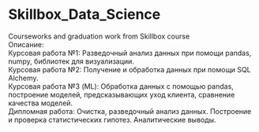 # Skillbox_Data_Science <br>
Courseworks and graduation work from Skillbox course <br>
Описание: <br>
Курсовая работа №1: Разведочный анализ данных при помощи pandas, numpy, библиотек для визуализации. <br>
Курсовая работа №2: Получение и обработка данных при помощи SQL Alchemy. <br>
Курсовая работа №3 (ML): Обработка данных с помощью pandas, построение моделей, предсказывающих уход клиента, сравнение качества моделей. <br>
Дипломная работа: Очистка, разведочный анализ данных. Построение и проверка статистических гипотез. Аналитические выводы.
